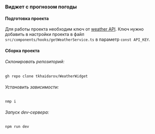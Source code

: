 ### Виджет с прогнозом погоды

#### Подготовка проекта
Для работы проекта необходим ключ от [weather API](https://www.weatherapi.com/). Ключ нужно добавить в настройки проекта в файл `src/components/hooks/getWeatherService.ts` в параметр `const API_KEY`. 

#### Сборка проекта

###### Склонировать репозиторий:
`gh repo clone tkhaidarov/WeatherWidget`

###### Установить зависимости:
`nmp i`
###### Запуск dev-сервера:
`npm run dev`